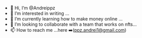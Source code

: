 - 👋 Hi, I’m @Andreippz
- 👀 I’m interested in writing ...
- 🌱 I’m currently learning how to make money online ...
- 💞️ I’m looking to collaborate with a team that works on nfts...
- 📫 How to reach me ...here ➡️(ppz.andrei1@gmail.com)

<!---
Andreippz/Andreippz is a ✨ special ✨ repository because its `README.md` (this file) appears on your GitHub profile.
You can click the Preview link to take a look at your changes.
--->
